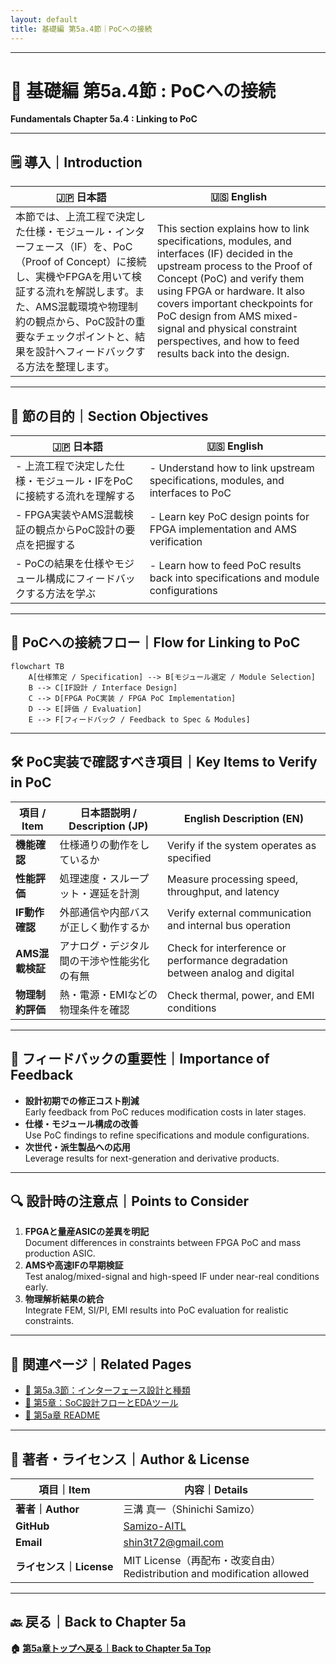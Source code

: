 ```yaml
---
layout: default
title: 基礎編 第5a.4節｜PoCへの接続
---
```


---

# 📘 基礎編 第5a.4節 : PoCへの接続  
**Fundamentals Chapter 5a.4 : Linking to PoC**

---

## 🗒 導入｜Introduction

| 🇯🇵 日本語 | 🇺🇸 English |
|-----------|-----------|
| 本節では、上流工程で決定した仕様・モジュール・インターフェース（IF）を、PoC（Proof of Concept）に接続し、実機やFPGAを用いて検証する流れを解説します。また、AMS混載環境や物理制約の観点から、PoC設計の重要なチェックポイントと、結果を設計へフィードバックする方法を整理します。 | This section explains how to link specifications, modules, and interfaces (IF) decided in the upstream process to the Proof of Concept (PoC) and verify them using FPGA or hardware. It also covers important checkpoints for PoC design from AMS mixed-signal and physical constraint perspectives, and how to feed results back into the design. |

---

## 🎯 節の目的｜Section Objectives

| 🇯🇵 日本語 | 🇺🇸 English |
|-----------|-----------|
| - 上流工程で決定した仕様・モジュール・IFをPoCに接続する流れを理解する | - Understand how to link upstream specifications, modules, and interfaces to PoC |
| - FPGA実装やAMS混載検証の観点からPoC設計の要点を把握する | - Learn key PoC design points for FPGA implementation and AMS verification |
| - PoCの結果を仕様やモジュール構成にフィードバックする方法を学ぶ | - Learn how to feed PoC results back into specifications and module configurations |

---

## 🔗 PoCへの接続フロー｜Flow for Linking to PoC

```mermaid
flowchart TB
    A[仕様策定 / Specification] --> B[モジュール選定 / Module Selection]
    B --> C[IF設計 / Interface Design]
    C --> D[FPGA PoC実装 / FPGA PoC Implementation]
    D --> E[評価 / Evaluation]
    E --> F[フィードバック / Feedback to Spec & Modules]
```

---

## 🛠 PoC実装で確認すべき項目｜Key Items to Verify in PoC

| **項目 / Item** | **日本語説明 / Description (JP)** | **English Description (EN)** |
|-----------------|----------------------------------|--------------------------------|
| **機能確認** | 仕様通りの動作をしているか | Verify if the system operates as specified |
| **性能評価** | 処理速度・スループット・遅延を計測 | Measure processing speed, throughput, and latency |
| **IF動作確認** | 外部通信や内部バスが正しく動作するか | Verify external communication and internal bus operation |
| **AMS混載検証** | アナログ・デジタル間の干渉や性能劣化の有無 | Check for interference or performance degradation between analog and digital |
| **物理制約評価** | 熱・電源・EMIなどの物理条件を確認 | Check thermal, power, and EMI conditions |

---

## 📌 フィードバックの重要性｜Importance of Feedback

- **設計初期での修正コスト削減**  
  Early feedback from PoC reduces modification costs in later stages.  
- **仕様・モジュール構成の改善**  
  Use PoC findings to refine specifications and module configurations.  
- **次世代・派生製品への応用**  
  Leverage results for next-generation and derivative products.

---

## 🔍 設計時の注意点｜Points to Consider

1. **FPGAと量産ASICの差異を明記**  
   Document differences in constraints between FPGA PoC and mass production ASIC.  
2. **AMSや高速IFの早期検証**  
   Test analog/mixed-signal and high-speed IF under near-real conditions early.  
3. **物理解析結果の統合**  
   Integrate FEM, SI/PI, EMI results into PoC evaluation for realistic constraints.

---

## 🔗 関連ページ｜Related Pages

- [📘 第5a.3節：インターフェース設計と種類](5a.3_interface_design.md)  
- [📘 第5章：SoC設計フローとEDAツール](../chapter5_soc_design_flow/README.md)  
- [📘 第5a章 README](README.md)  

---

## 👤 著者・ライセンス｜Author & License

| 項目｜Item | 内容｜Details |
|------------|----------------------------|
| **著者｜Author** | 三溝 真一（Shinichi Samizo） |
| **GitHub** | [Samizo-AITL](https://github.com/Samizo-AITL) |
| **Email** | [shin3t72@gmail.com](mailto:shin3t72@gmail.com) |
| **ライセンス｜License** | MIT License（再配布・改変自由）<br>Redistribution and modification allowed |

---

## 🔙 戻る｜Back to Chapter 5a
**🏠 [第5a章トップへ戻る｜Back to Chapter 5a Top](README.md)**
